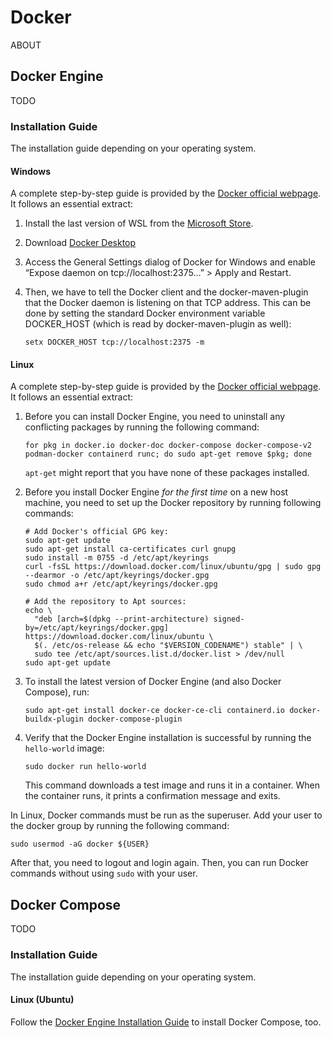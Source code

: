 
# Docker

ABOUT

## Docker Engine

TODO

### Installation Guide

The installation guide depending on your operating system.

#### Windows

A complete step-by-step guide is provided by the [Docker official webpage](https://docs.docker.com/desktop/install/windows-install/). It follows an essential extract:

1. Install the last version of WSL from the [Microsoft Store](https://aka.ms/wslstorepage).

2. Download [Docker Desktop](https://desktop.docker.com/win/main/amd64/Docker%20Desktop%20Installer.exe)

3. Access the General Settings dialog of Docker for Windows and enable “Expose daemon on tcp://localhost:2375…” > Apply and Restart.

4. Then, we have to tell the Docker client and the docker-maven-plugin that the Docker daemon is listening on that TCP address. This can be done by setting the standard Docker environment variable DOCKER_HOST (which is read by docker-maven-plugin as well):
   ```
   setx DOCKER_HOST tcp://localhost:2375 -m
   ```

#### Linux

A complete step-by-step guide is provided by the [Docker official webpage](https://docs.docker.com/engine/install/ubuntu/). It follows an essential extract:

1. Before you can install Docker Engine, you need to uninstall any conflicting packages by running the following command:
   ```
   for pkg in docker.io docker-doc docker-compose docker-compose-v2 podman-docker containerd runc; do sudo apt-get remove $pkg; done
   ```
   `apt-get` might report that you have none of these packages installed.
   
2. Before you install Docker Engine *for the first time* on a new host machine, you need to set up the Docker repository by running following commands:
   ```
   # Add Docker's official GPG key:
   sudo apt-get update
   sudo apt-get install ca-certificates curl gnupg
   sudo install -m 0755 -d /etc/apt/keyrings
   curl -fsSL https://download.docker.com/linux/ubuntu/gpg | sudo gpg --dearmor -o /etc/apt/keyrings/docker.gpg
   sudo chmod a+r /etc/apt/keyrings/docker.gpg

   # Add the repository to Apt sources:
   echo \
     "deb [arch=$(dpkg --print-architecture) signed-by=/etc/apt/keyrings/docker.gpg] https://download.docker.com/linux/ubuntu \
     $(. /etc/os-release && echo "$VERSION_CODENAME") stable" | \
     sudo tee /etc/apt/sources.list.d/docker.list > /dev/null
   sudo apt-get update
   ```
   
3. To install the latest version of Docker Engine (and also Docker Compose), run:
   ```
   sudo apt-get install docker-ce docker-ce-cli containerd.io docker-buildx-plugin docker-compose-plugin
   ```
   
4. Verify that the Docker Engine installation is successful by running the `hello-world` image:
   ```
   sudo docker run hello-world
   ```
   This command downloads a test image and runs it in a container. When the container runs, it prints a confirmation message and exits.

In Linux, Docker commands must be run as the superuser. Add your user to the docker group by running the following command:
```
sudo usermod -aG docker ${USER}
```
After that, you need to logout and login again. Then, you can run Docker commands without using `sudo` with your user.

## Docker Compose

TODO

### Installation Guide

The installation guide depending on your operating system.

#### Linux (Ubuntu)

Follow the [Docker Engine Installation Guide](#installation-guide) to install Docker Compose, too.
